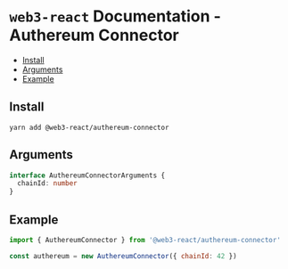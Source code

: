 # `web3-react` Documentation - Authereum Connector

- [Install](#install)
- [Arguments](#arguments)
- [Example](#example)

## Install
`yarn add @web3-react/authereum-connector`

## Arguments
```typescript
interface AuthereumConnectorArguments {
  chainId: number
}
```

## Example
```javascript
import { AuthereumConnector } from '@web3-react/authereum-connector'

const authereum = new AuthereumConnector({ chainId: 42 })
```